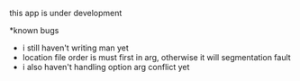 this app is under development

*known bugs
- i still haven't writing man yet
- location file order is must first in arg, otherwise it will segmentation fault
- i also haven't handling option arg conflict yet
